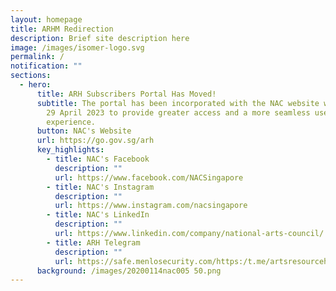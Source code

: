 ```yaml
---
layout: homepage
title: ARHM Redirection
description: Brief site description here
image: /images/isomer-logo.svg
permalink: /
notification: ""
sections:
  - hero:
      title: ARH Subscribers Portal Has Moved!
      subtitle: The portal has been incorporated with the NAC website with effect from
        29 April 2023 to provide greater access and a more seamless user
        experience.
      button: NAC's Website
      url: https://go.gov.sg/arh
      key_highlights:
        - title: NAC's Facebook
          description: ""
          url: https://www.facebook.com/NACSingapore
        - title: NAC's Instagram
          description: ""
          url: https://www.instagram.com/nacsingapore
        - title: NAC's LinkedIn
          description: ""
          url: https://www.linkedin.com/company/national-arts-council/
        - title: ARH Telegram
          description: ""
          url: https://safe.menlosecurity.com/https:/t.me/artsresourcehub
      background: /images/20200114nac005 50.png
---
```

